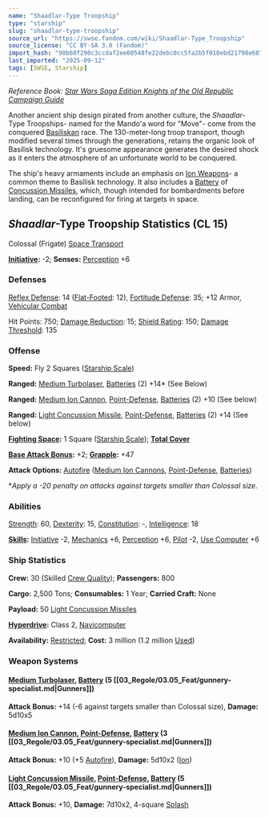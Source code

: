 ```yaml
---
name: "Shaadlar-Type Troopship"
type: "starship"
slug: "shaadlar-type-troopship"
source_url: "https://swse.fandom.com/wiki/Shaadlar-Type_Troopship"
source_license: "CC BY-SA 3.0 (Fandom)"
import_hash: "98b60f290c3ccdaf2ee08548fe22debc0cc5fa2b5f010ebd21798e6875dfa6ab"
last_imported: "2025-09-12"
tags: [SWSE, Starship]
---
```

*Reference Book: [Star Wars Saga Edition Knights of the Old Republic Campaign Guide](https://swse.fandom.com/wiki/Star_Wars_Saga_Edition_Knights_of_the_Old_Republic_Campaign_Guide)*

Another ancient ship design pirated from another culture, the *Shaadlar*-Type Troopships- named for the Mando'a word for "Move"- come from the conquered [Basiliskan](https://swse.fandom.com/wiki/Basiliskan) race. The 130-meter-long troop transport, though modified several times through the generations, retains the organic look of Basilisk technology. It's gruesome appearance generates the desired shock as it enters the atmosphere of an unfortunate world to be conquered.

The ship's heavy armaments include an emphasis on [Ion Weapons](https://swse.fandom.com/wiki/Ion_Weapons)- a common theme to Basilisk technology. It also includes a [Battery](https://swse.fandom.com/wiki/Battery) of [Concussion Missiles](https://swse.fandom.com/wiki/Concussion_Missiles), which, though intended for bombardments before landing, can be reconfigured for firing at targets in space.

## *Shaadlar*-Type Troopship Statistics (CL 15)
Colossal (Frigate) [Space Transport](https://swse.fandom.com/wiki/Space_Transports)

**[Initiative](https://swse.fandom.com/wiki/Initiative):** -2; **Senses:** [Perception](https://swse.fandom.com/wiki/Perception) +6
### Defenses
[Reflex Defense](https://swse.fandom.com/wiki/Reflex_Defense_(Vehicles)): 14 ([Flat-Footed](https://swse.fandom.com/wiki/Flat-Footed): 12), [Fortitude Defense](https://swse.fandom.com/wiki/Fortitude_Defense_(Vehicles)): 35; +12 Armor, [Vehicular Combat](https://swse.fandom.com/wiki/Vehicular_Combat)

Hit Points: 750; [Damage Reduction](https://swse.fandom.com/wiki/Damage_Reduction): 15; [Shield Rating](https://swse.fandom.com/wiki/Shield_Rating): 150; [Damage Threshold](https://swse.fandom.com/wiki/Damage_Threshold_(Vehicles)): 135
### Offense
**Speed:** Fly 2 Squares ([Starship Scale](https://swse.fandom.com/wiki/Starship_Scale))

**Ranged:** [Medium Turbolaser](https://swse.fandom.com/wiki/Medium_Turbolaser), [Batteries](https://swse.fandom.com/wiki/Batteries)  (2) +14* (See Below)

**Ranged:** [Medium Ion Cannon](https://swse.fandom.com/wiki/Medium_Ion_Cannon), [Point-Defense](https://swse.fandom.com/wiki/Point-Defense), [Batteries](https://swse.fandom.com/wiki/Batteries) (2) +10 (See below)

**Ranged:** [Light Concussion Missile](https://swse.fandom.com/wiki/Light_Concussion_Missile), [Point-Defense](https://swse.fandom.com/wiki/Point-Defense), [Batteries](https://swse.fandom.com/wiki/Batteries) (2) +14 (See below)

**[Fighting Space](https://swse.fandom.com/wiki/Fighting_Space):** 1 Square ([Starship Scale](https://swse.fandom.com/wiki/Starship_Scale)); **[Total Cover](https://swse.fandom.com/wiki/Total_Cover)**

**[Base Attack Bonus](https://swse.fandom.com/wiki/Base_Attack_Bonus):** +2; **[Grapple](https://swse.fandom.com/wiki/Grapple):** +47

**Attack Options:** [Autofire](https://swse.fandom.com/wiki/Autofire_(Vehicle_Combat)) ([Medium Ion Cannons](https://swse.fandom.com/wiki/Medium_Ion_Cannons), [Point-Defense](https://swse.fandom.com/wiki/Point-Defense), [Batteries](https://swse.fandom.com/wiki/Batteries))

**Apply a -20 penalty on attacks against targets smaller than Colossal size.*

### Abilities
[Strength](https://swse.fandom.com/wiki/Strength): 60, [Dexterity](https://swse.fandom.com/wiki/Dexterity): 15, [Constitution](https://swse.fandom.com/wiki/Constitution): -, [Intelligence](https://swse.fandom.com/wiki/Intelligence): 18

**[Skills](https://swse.fandom.com/wiki/Skills):** [Initiative](https://swse.fandom.com/wiki/Initiative) -2, [Mechanics](https://swse.fandom.com/wiki/Mechanics) +6, [Perception](https://swse.fandom.com/wiki/Perception) +6, [Pilot](https://swse.fandom.com/wiki/Pilot) -2, [Use Computer](https://swse.fandom.com/wiki/Use_Computer) +6
### Ship Statistics
**Crew:** 30 (Skilled [Crew Quality](https://swse.fandom.com/wiki/Crew_Quality)); **Passengers:** 800

**Cargo:** 2,500 Tons; **Consumables:** 1 Year; **Carried Craft:** None

**Payload:** 50 [Light Concussion Missiles](https://swse.fandom.com/wiki/Light_Concussion_Missiles)

**[Hyperdrive](https://swse.fandom.com/wiki/Hyperdrive):** Class 2, [Navicomputer](https://swse.fandom.com/wiki/Navicomputer)

**Availability:** [Restricted](https://swse.fandom.com/wiki/Restricted); **Cost:** 3 million (1.2 million [Used](https://swse.fandom.com/wiki/Used))
### Weapon Systems
#### **[Medium Turbolaser](https://swse.fandom.com/wiki/Medium_Turbolaser), [Battery](https://swse.fandom.com/wiki/Weapon_Batteries) (5 [[03_Regole/03.05_Feat/gunnery-specialist.md|Gunners]])**
**Attack Bonus:** +14 (-6 against targets smaller than Colossal size), **Damage:** 5d10x5
#### **[Medium Ion Cannon](https://swse.fandom.com/wiki/Medium_Ion_Cannon), [Point-Defense](https://swse.fandom.com/wiki/Point-Defense), [Battery](https://swse.fandom.com/wiki/Weapon_Batteries) (3 [[03_Regole/03.05_Feat/gunnery-specialist.md|Gunners]])**
**Attack Bonus:** +10 (+5 [Autofire](https://swse.fandom.com/wiki/Autofire_(Vehicle_Combat))), **Damage:** 5d10x2 ([Ion](https://swse.fandom.com/wiki/Ion))
#### **[Light Concussion Missile](https://swse.fandom.com/wiki/Light_Concussion_Missile), [Point-Defense](https://swse.fandom.com/wiki/Point-Defense), [Battery](https://swse.fandom.com/wiki/Weapon_Batteries) (5 [[03_Regole/03.05_Feat/gunnery-specialist.md|Gunners]])**
**Attack Bonus:** +10, **Damage:** 7d10x2, 4-square [Splash](https://swse.fandom.com/wiki/Splash)